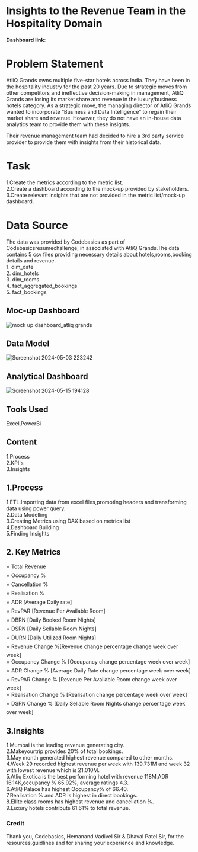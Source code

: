 #  Insights to the Revenue Team in the Hospitality Domain

__Dashboard link__:

# Problem  Statement 
AtliQ Grands owns multiple five-star hotels across India. They have been in the hospitality industry for the past 20 years. Due to strategic moves from other competitors and ineffective decision-making in management, AtliQ Grands are losing its market share and revenue in the luxury/business hotels category. As a strategic move, the managing director of AtliQ Grands wanted to incorporate “Business and Data Intelligence” to regain their market share and revenue. However, they do not have an in-house data analytics team to provide them with these insights.

Their revenue management team had decided to hire a 3rd party service provider to provide them with insights from their historical data.   

#  Task
1.Create the metrics according to the metric list.   
2.Create a dashboard according to the mock-up provided by   stakeholders.     
3.Create relevant insights that are not provided in the metric list/mock-up dashboard.   

# Data Source   
The data was provided by Codebasics as part of Codebasicsresumechallenge, in associated with AtliQ Grands.The data contains 5 csv  files providing necessary details about hotels,rooms,booking details and revenue.   
    1. dim_date   
    2. dim_hotels  
    3. dim_rooms   
    4. fact_aggregated_bookings   
    5. fact_bookings

## Moc-up Dashboard  
![mock up dashboard_atliq grands](https://github.com/DenisM03/Power_Bi_Project---Revenue_Insights_In_Hospitality_Domain/assets/163861750/12859814-29a8-473f-b120-07f790c39970)

## Data Model 
![Screenshot 2024-05-03 223242](https://github.com/DenisM03/Power_Bi_Project---Revenue_Insights_In_Hospitality_Domain/assets/163861750/89610e3c-ae22-4635-ba15-a3e9c429e5ac)

## Analytical Dashboard   
![Screenshot 2024-05-15 194128](https://github.com/DenisM03/Power_Bi_Project---Revenue_Insights_In_Hospitality_Domain/assets/163861750/d692a561-1208-4475-9b3c-8774cc22fa13)

## Tools Used   
Excel,PowerBi 

## Content   
1.Process    
2.KPI's      
3.Insights  

## 1.Process   

1.ETL:Importing data from excel files,promoting headers and transforming data using power query.   
2.Data Modelling  
3.Creating Metrics using DAX based on metrics list   
4.Dashboard Building     
5.Finding Insights

## 2. Key Metrics  

⭐ Total Revenue      
⭐ Occupancy %      
⭐ Cancellation %   
⭐ Realisation %           
⭐ ADR [Average Daily rate]          
⭐ RevPAR [Revenue Per Available Room]    
⭐ DBRN [Daily Booked Room Nights]    
⭐ DSRN [Daily Sellable Room Nights]     
⭐ DURN [Daily Utilized Room Nights]      
⭐ Revenue Change %[Revenue change percentage change week over week]   
⭐ Occupancy Change % [Occupancy change percentage week over week]  
⭐ ADR Change % [Average Daily Rate change percentage week over week]   
⭐ RevPAR  Change % [Revenue Per Available Room change week over week]   
⭐ Realisation Change % [Realisation change percentage week over week]    
⭐ DSRN Change % [Daily Sellable Room Nights change percentage week over week]



## 3.Insights    
1.Mumbai is the leading revenue generating city.   
2.Makeyourtrip provides 20% of total bookings.   
3.May month generated highest revenue compared to other months.   
4.Week 29 recorded highest revenue per week with 139.731M and week 32 with lowest revenue which is 21.010M.   
5.Atliq Exotica is the best performing hotel with revenue 118M,ADR 16.14K,occupancy % 65.92%, average ratings 4.3.   
6.AtliQ Palace has highest Occupancy% of 66.40.   
7.Realisation % and ADR is highest in direct bookings.   
8.Ellite class rooms has highest revenue and cancellation %.   
9.Luxury hotels contribute 61.61% to total revenue.     

### Credit   
Thank you, Codebasics, Hemanand Vadivel Sir  & Dhaval Patel Sir, for the resources,guidlines and for sharing your experience and knowledge.





